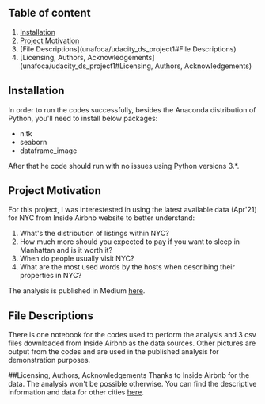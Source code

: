 ## Table of content


1. [Installation](unafoca/udacity_ds_project1#Installation)
2. [Project Motivation](unafoca/udacity_ds_project1#Project-Motivation)
3. [File Descriptions](unafoca/udacity_ds_project1#File Descriptions)
4. [Licensing, Authors, Acknowledgements](unafoca/udacity_ds_project1#Licensing, Authors, Acknowledgements)

## Installation
In order to run the codes successfully, besides the Anaconda distribution of Python, you'll need to install below packages:<br/>

* nltk
* seaborn
* dataframe_image <br/>

After that he code should run with no issues using Python versions 3.*.

## Project Motivation
For this project, I was interestested in using the latest available data (Apr'21) for NYC from Inside Airbnb website to better understand:

1. What's the distribution of listings within NYC?
2. How much more should you expected to pay if you want to sleep in Manhattan and is it worth it?
3. When do people usually visit NYC?
4. What are the most used words by the hosts when describing their properties in NYC?

The analysis is published in Medium [here](https://cq-w.medium.com/travelers-to-the-big-apple-14e3221f3f0b).
## File Descriptions
There is one notebook for the codes used to perform the analysis and 3 csv files downloaded from Inside Airbnb as the data sources. Other pictures are output from the codes and are used in the published analysis for demonstration purposes.

##Licensing, Authors, Acknowledgements
Thanks to Inside Airbnb for the data. The analysis won't be possible otherwise. You can find the descriptive information and data for other cities [here](http://insideairbnb.com/about.html).